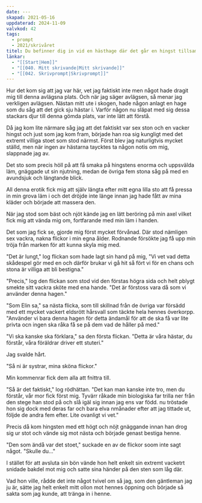 ```yaml
---
date: ---
skapad: 2021-05-16
uppdaterad: 2024-11-09
valvkod: 42
tags:
  - prompt
  - 2021/skrivåret
titel: Du befinner dig in vid en hästhage där det går en hingst tillsammans med sex mycket villiga ston, när plötsligt
länkar:
  - "[[Start|Hem]]"
  - "[[040. Mitt skrivande|Mitt skrivande]]"
  - "[[042. Skrivprompt|Skrivprompt]]"
---
```

Hur det kom sig att jag var här, vet jag faktiskt inte men något hade dragit mig till denna avlägsna plats. Och när jag säger avlägsen, så menar jag verkligen avlägsen. Nästan mitt ute i skogen, hade någon anlagt en hage som du såg att det gick sju hästar i. Varför någon nu släpat med sig dessa stackars djur till denna gömda plats, var inte lätt att förstå.

Då jag kom lite närmare såg jag att det faktiskt var sex ston och en vacker hingst och just som jag kom fram, började han roa sig kungligt med det extremt villiga stoet som stod närmst. Först blev jag naturligtvis mycket ställd, men när ingen av hästarna taycktes ta någon notis om mig, slappnade jag av.

Det sto som precis höll på att få smaka på hingstens enorma och uppsvälda läm, gnäggade ut sin njutning, medan de övriga fem stona såg på med en avundsjuk och längtande blick.

All denna erotik fick mig att själv längta efter mitt egna lilla sto att få pressa in min grova läm i och det dröjde inte länge innan jag hade fått av mina kläder och började att massera den.

När jag stod som bäst och njöt kände jag en lätt beröring på min axel vilket fick mig att vända mig om, fortfarande med min läm i handen.

Det som jag fick se, gjorde mig först mycket förvånad. Där stod nämligen sex vackra, nakna flickor i min egna ålder. Rodnande försökte jag få upp min tröja från marken för att kunna skyla mig med.

"Det är lungt," log flickan som hade lagt sin hand på mig, "Vi vet vad detta skådespel gör med en och därför brukar vi gå hit så fört vi för en chans och stona är villiga att bli bestigna."

"Precis," log den flickan som stod vid den förstas högra sida och helt pblygt smekte sitt vackra sköte med ena hande. "Det är förstoss vara då som vi använder denna hagen."

"Som Elin sa," sa nästa flicka, som till skillnad från de övriga var försädd med ett mycket vackert eldsrött hårsvall som täckte hela hennes överkorpp. "Använder vi bara denna hagen för detta ändamål för att de ska få var lite privta ocn ingen ska råka få se på dem vad de håller på med."

"Vi ska kanske ska förklara," sa den första flickan. "Detta är våra hästar, du förstår, våra föräldrar driver ett stuteri."

Jag svalde hårt.

"Så ni är systrar, mina sköna flickor."

Min kommenrar fick dem alla att fnittra till.

"Så är det faktiskt," log rödhättan. "Det kan man kanske inte tro, men du förstår, vår mor fick först mig. Tyvärr råkade min biologiska far trilla ner från den stege han stod på och slå igäl sig innan jag ens var född. nu tröstade hon sig dock med deras far och bara elva nmånader efter att jag tittade ut, följde de andra fem efter. Lite ovanligt vi vet."

Precis då kom hingsten med ett högt och nöjt gnäggande innan han drog sig ur stot och vände sig mot nästa och började genast bestiga henne.

"Den som ändå var det stoet," suckade en av de flickor soom inte sagt något. "Skulle du..."

I stället för att avsluta sin bön vände hon helt enkelt sin extremt vacketrt snidade bakdel mot mig och satte sina händer på den sten som låg där.

Vad hon ville, rådde det inte något tvivel om så jag, som den gäntleman jag ju är, sätte jag helt enkelt mitt ollon mot hennes öppning och började så sakta som jag kunde, att tränga in i henne.